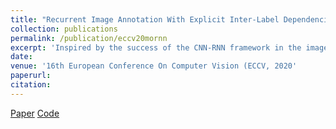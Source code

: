 ```yaml
---
title: "Recurrent Image Annotation With Explicit Inter-Label Dependencies"
collection: publications
permalink: /publication/eccv20mornn
excerpt: 'Inspired by the success of the CNN-RNN framework in the image captioning task, several works have explored this in multi-label image annotation with the hope that the RNN followed by a CNN would encode inter-label dependencies better than using a CNN alone. To do so, for each training sample, the earlier methods converted the ground- truth label-set into a sequence of labels based on their frequencies (e.g., rare-to-frequent) for training the RNN. However, since the ground-truth is an unordered set of labels, imposing a fixed and predefined sequence on them does not naturally align with this task. To address this, some of the recent papers have proposed techniques that are capable to train the RNN without feeding the ground-truth labels in a particular se- quence/order. However, most of these techniques leave it to the RNN to implicitly choose one sequence for the ground-truth labels corresponding to each sample at the time of training, thus making it inherently biased. In this paper, we address this limitation and propose a novel approach in which the RNN is explicitly forced to learn multiple relevant inter- label dependencies, without the need of feeding the ground-truth in any particular order. Using thorough empirical comparisons, we demonstrate that our approach outperforms several state-of-the-art techniques on two popular datasets (MS-COCO and NUS-WIDE). Additionally, it provides a new perspecitve of looking at an unordered set of labels as equivalent to a collection of different permutations (sequences) of those labels, thus naturally aligning with the image annotation task.'
date: 
venue: '16th European Conference On Computer Vision (ECCV, 2020'
paperurl:
citation:
---
```


[Paper](https://www.ecva.net/papers/eccv_2020/papers_ECCV/papers/123740188.pdf)
[Code](https://github.com/ayushidutta/multi-order-rnn/)
